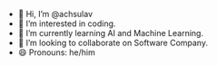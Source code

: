 - 👋 Hi, I’m @achsulav
- 👀 I’m interested in coding.
- 🌱 I’m currently learning AI and Machine Learning.
- 💞️ I’m looking to collaborate on Software Company.
- 😄 Pronouns: he/him


<!---
achsulav/achsulav is a ✨ special ✨ repository because its `README.md` (this file) appears on your GitHub profile.
You can click the Preview link to take a look at your changes.
--->
